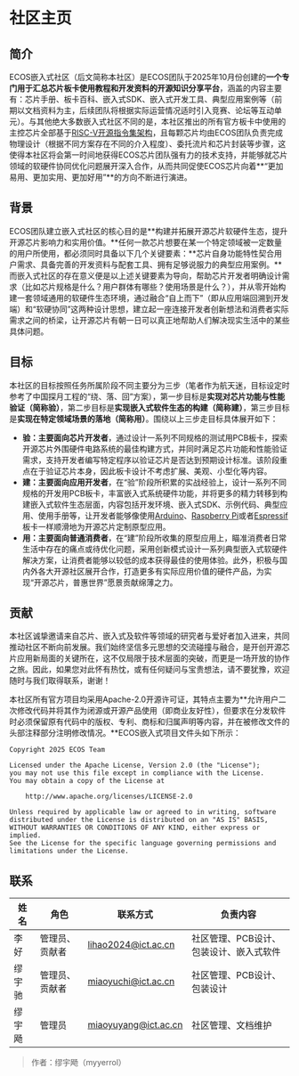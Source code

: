 # 社区主页
## 简介
ECOS嵌入式社区（后文简称本社区）是ECOS团队于2025年10月份创建的**一个专门用于汇总芯片板卡使用教程和开发资料的开源知识分享平台**，涵盖的内容主要有：芯片手册、板卡百科、嵌入式SDK、嵌入式开发工具、典型应用案例等（前期以文档资料为主，后续团队将根据实际运营情况适时引入竞赛、论坛等互动单元）。与其他绝大多数嵌入式社区不同的是，本社区推出的所有官方板卡中使用的主控芯片全部基于[RISC-V开源指令集架构](https://riscv.org)，且每颗芯片均由ECOS团队负责完成物理设计（根据不同方案存在不同的介入程度）、委托流片和芯片封装等步骤，这使得本社区将会第一时间地获得ECOS芯片团队强有力的技术支持，并能够就芯片领域的软硬件协同优化问题展开深入合作，从而共同促使ECOS芯片向着**“更加易用、更加实用、更加好用”**的方向不断进行演进。

## 背景
ECOS团队建立嵌入式社区的核心目的是**构建并拓展开源芯片软硬件生态，提升开源芯片影响力和实用价值。**任何一款芯片想要在某一个特定领域被一定数量的用户所使用，都必须同时具备以下几个关键要素：**芯片自身功能特性契合用户需求、具备完善的开发资料与配套工具、拥有足够说服力的典型应用案例。**而嵌入式社区的存在意义便是以上述关键要素为导向，帮助芯片开发者明确设计需求（比如芯片规格是什么？用户群体有哪些？使用场景是什么？），并从零开始构建一套领域通用的软硬件生态环境，通过融合“自上而下”（即从应用端回溯到开发端）和“软硬协同”这两种设计思想，建立起一座连接开发者创新想法和消费者实际需求之间的桥梁，让开源芯片有朝一日可以真正地帮助人们解决现实生活中的某些具体问题。

## 目标
本社区的目标按照任务所属阶段不同主要分为三步（笔者作为航天迷，目标设定时参考了中国探月工程的“绕、落、回”方案），第一步目标是**实现对芯片功能与性能验证（简称验）**，第二步目标是**实现嵌入式软件生态的构建（简称建）**，第三步目标是**实现在特定领域场景的落地（简称用）**。围绕以上三步走目标具体展开如下：

- **验：**主要面向**芯片开发者**，通过设计一系列不同规格的测试用PCB板卡，探索开源芯片外围硬件电路系统的最佳构建方式，并同时满足芯片功能和性能验证需求，支持开发者编写特定程序以验证芯片是否达到预期设计标准。该阶段重点在于验证芯片本身，因此板卡设计不考虑扩展、美观、小型化等内容。
- **建：**主要面向**应用开发者**，在“验”阶段所积累的实战经验上，设计一系列不同规格的开发用PCB板卡，丰富嵌入式系统硬件功能，并将更多的精力转移到构建嵌入式软件生态层面，内容包括开发环境、嵌入式SDK、示例代码、典型应用、使用手册等，让开发者能够像使用[Arduino](https://www.arduino.cc)、[Raspberry Pi](https://www.raspberrypi.com)或者[Espressif](https://www.espressif.com.cn)板卡一样顺滑地为开源芯片定制原型应用。
- **用：**主要面向**普通消费者**，在“建”阶段所收集的原型应用上，瞄准消费者日常生活中存在的痛点或待优化问题，采用创新模式设计一系列典型嵌入式软硬件解决方案，让消费者能够以较低的成本获得最佳的使用体验。此外，积极与国内外各大开源社区展开合作，打造更多有实际应用价值的硬件产品，为实现“开源芯片，普惠世界”愿景贡献绵薄之力​。

## 贡献
本社区诚挚邀请来自芯片、嵌入式及软件等领域的研究者与爱好者加入进来，共同推动社区不断向前发展。我们始终坚信多元思想的交流碰撞与融合，是开创开源芯片应用新局面的关键所在，这不仅局限于技术层面的突破，而更是一场开放的协作之旅。因此，如果您对此怀有热忱，或有任何疑问与宝贵想法，请不要犹豫，欢迎随时与我们取得联系，谢谢！

本社区所有官方项目均采用Apache-2.0开源许可证，其特点主要为**允许用户二次修改代码并将其作为闭源或开源产品使用（即商业友好性），但要求在分发软件时必须保留原有代码中的版权、专利、商标和归属声明等内容，并在被修改文件的头部注释部分注明修改情况。**ECOS嵌入式项目文件头如下所示：

```
Copyright 2025 ECOS Team

Licensed under the Apache License, Version 2.0 (the "License");
you may not use this file except in compliance with the License.
You may obtain a copy of the License at

    http://www.apache.org/licenses/LICENSE-2.0

Unless required by applicable law or agreed to in writing, software
distributed under the License is distributed on an "AS IS" BASIS,
WITHOUT WARRANTIES OR CONDITIONS OF ANY KIND, either express or implied.
See the License for the specific language governing permissions and
limitations under the License.
```

## 联系
| 姓名 | 角色 | 联系方式 | 负责内容 |
| - | - | - | - |
| 李好 | 管理员、贡献者 | [lihao2024@ict.ac.cn](mailto:lihao2024@ict.ac.cn) | 社区管理、PCB设计、包装设计、嵌入式软件 |
| 缪宇驰 | 管理员、贡献者 | [miaoyuchi@ict.ac.cn](mailto:miaoyuchi@ict.ac.cn) | 社区管理、PCB设计、包装设计 |
| 缪宇飏 | 管理员 | [miaoyuyang@ict.ac.cn](mailto:miaoyuyang@ict.ac.cn) | 社区管理、文档维护 |

> 作者：缪宇飏（myyerrol）
